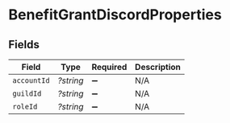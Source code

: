 # BenefitGrantDiscordProperties


## Fields

| Field              | Type               | Required           | Description        |
| ------------------ | ------------------ | ------------------ | ------------------ |
| `accountId`        | *?string*          | :heavy_minus_sign: | N/A                |
| `guildId`          | *?string*          | :heavy_minus_sign: | N/A                |
| `roleId`           | *?string*          | :heavy_minus_sign: | N/A                |